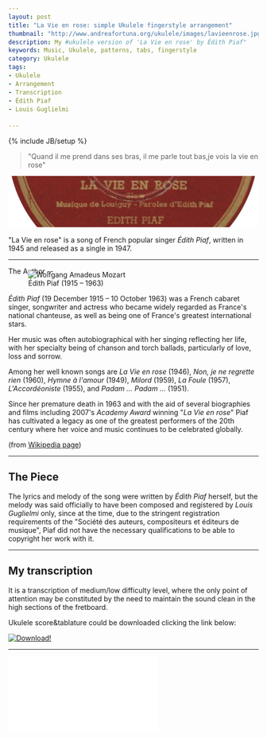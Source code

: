 ```yaml
---
layout: post
title: "La Vie en rose: simple Ukulele fingerstyle arrangement"
thumbnail: "http://www.andreafortuna.org/ukulele/images/lavieenrose.jpg"
description: My #ukulele version of 'La Vie en rose' by Édith Piaf"
keywords: Music, Ukulele, patterns, tabs, fingerstyle
category: Ukulele
tags: 
- Ukulele
- Arrangement
- Transcription
- Édith Piaf
- Louis Guglielmi

---
```

{% include JB/setup %}

>"Quand il me prend dans ses bras, il me parle tout bas,je vois la vie en rose"

![La Vie en Rose](/ukulele/images/lavieenrose.jpg)

"La Vie en rose" is a song of French popular singer *Édith Piaf*, written in 1945 and released as a single in 1947.

<hr/>
The Author
--
<figure style="margin-top:-10px;">
  <img src="https://upload.wikimedia.org/wikipedia/en/thumb/0/0f/Edith_piaf_columbia_posters.jpg/220px-Edith_piaf_columbia_posters.jpg" alt="Wolfgang Amadeus Mozart">
  <figcaption>Édith Piaf (1915 – 1963)</figcaption>
</figure>

*Édith Piaf* (19 December 1915 – 10 October 1963) was a French cabaret singer, songwriter and actress who became widely regarded as France's national chanteuse, as well as being one of France's greatest international stars.

Her music was often autobiographical with her singing reflecting her life, with her specialty being of chanson and torch ballads, particularly of love, loss and sorrow. 

Among her well known songs are *La Vie en rose* (1946), *Non, je ne regrette rien* (1960), *Hymne à l'amour* (1949), *Milord* (1959), *La Foule* (1957), *L'Accordéoniste* (1955), and *Padam ... Padam ...* (1951).

Since her premature death in 1963 and with the aid of several biographies and films including 2007's *Academy Award* winning "*La Vie en rose*" Piaf has cultivated a legacy as one of the greatest performers of the 20th century where her voice and music continues to be celebrated globally.

(from [Wikipedia page](https://en.wikipedia.org/wiki/%C3%89dith_Piaf))

<hr/>

The Piece
--
The lyrics and melody of the song were written by *Édith Piaf* herself, but the melody was said officially to have been composed and registered by *Louis Guglielmi* only, since at the time, due to the stringent registration requirements of the "Société des auteurs, compositeurs et éditeurs de musique", Piaf did not have the necessary qualifications to be able to copyright her work with it.

<hr/>

My transcription
--
It is a transcription of medium/low difficulty level, where the only point of attention may be constituted by the need to maintain the sound clean in the high sections of the fretboard.

Ukulele score&tablature could be downloaded clicking the link below:

[![Download!](http://www.andreafortuna.org/images/Download-PDF-Button.png)](http://www.andreafortuna.org/ukulele/files/XXX.pdf)

<hr/>
<div class="video-container">
<embed src="/ukulele/files/xxx.pdf" pluginspage="http://www.adobe.com/products/acrobat/readstep2.html">
</div>
